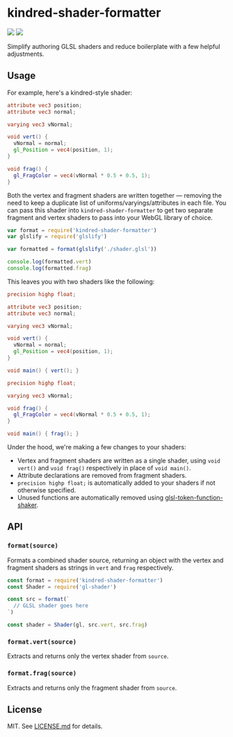 # kindred-shader-formatter

![](https://img.shields.io/badge/stability-experimental-ffa100.svg?style=flat-square)
![](https://img.shields.io/npm/v/kindred-shader-formatter.svg?style=flat-square)

Simplify authoring GLSL shaders and reduce boilerplate with a few helpful adjustments.

## Usage

For example, here's a kindred-style shader:

``` glsl
attribute vec3 position;
attribute vec3 normal;

varying vec3 vNormal;

void vert() {
  vNormal = normal;
  gl_Position = vec4(position, 1);
}

void frag() {
  gl_FragColor = vec4(vNormal * 0.5 + 0.5, 1);
}
```

Both the vertex and fragment shaders are written together — removing the need to keep a duplicate list of uniforms/varyings/attributes in each file. You can pass this shader into `kindred-shader-formatter` to get two separate fragment and vertex shaders to pass into your WebGL library of choice.

``` javascript
var format = require('kindred-shader-formatter')
var glslify = require('glslify')

var formatted = format(glslify('./shader.glsl'))

console.log(formatted.vert)
console.log(formatted.frag)
```

This leaves you with two shaders like the following:

``` glsl
precision highp float;

attribute vec3 position;
attribute vec3 normal;

varying vec3 vNormal;

void vert() {
  vNormal = normal;
  gl_Position = vec4(position, 1);
}

void main() { vert(); }
```
``` glsl
precision highp float;

varying vec3 vNormal;

void frag() {
  gl_FragColor = vec4(vNormal * 0.5 + 0.5, 1);
}

void main() { frag(); }
```

Under the hood, we're making a few changes to your shaders:

* Vertex and fragment shaders are written as a single shader, using `void vert()` and `void frag()` respectively in place of `void main()`.
* Attribute declarations are removed from fragment shaders.
* `precision highp float;` is automatically added to your shaders if not otherwise specified.
* Unused functions are automatically removed using [glsl-token-function-shaker](https://github.com/stackgl/glsl-token-function-shaker).

## API

### `format(source)`

Formats a combined shader source, returning an object with the vertex and fragment shaders as strings in `vert` and `frag` respectively.

``` javascript
const format = require('kindred-shader-formatter')
const Shader = require('gl-shader')

const src = format(`
  // GLSL shader goes here
`)

const shader = Shader(gl, src.vert, src.frag)
```

### `format.vert(source)`

Extracts and returns only the vertex shader from `source`.

### `format.frag(source)`

Extracts and returns only the fragment shader from `source`.

## License

MIT. See [LICENSE.md](LICENSE.md) for details.
